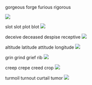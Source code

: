 gorgeous
forge
furious
rigorous

![](https://pic-1257412153.cos.ap-nanjing.myqcloud.com/images/2023/05/18/Snipaste_2023-05-18_13-40-13-25189c.png)

slot
slot
plot
blot
![](https://pic-1257412153.cos.ap-nanjing.myqcloud.com/images/2023/05/18/Snipaste_2023-05-18_13-38-03-20b834.png)

deceive
deceased
despise
receptive
![](https://pic-1257412153.cos.ap-nanjing.myqcloud.com/images/2023/05/18/Snipaste_2023-05-18_13-37-50-18b454.png)

altitude
latitude
attitude
longitude
![](https://pic-1257412153.cos.ap-nanjing.myqcloud.com/images/2023/05/18/Snipaste_2023-05-18_13-36-11-6ae735.png)

grin
grind
grief
rib
![](https://pic-1257412153.cos.ap-nanjing.myqcloud.com/images/2023/05/18/Snipaste_2023-05-18_13-35-33-062daf.png)

creep
crepe
creed
crop
![](https://pic-1257412153.cos.ap-nanjing.myqcloud.com/images/2023/05/18/Snipaste_2023-05-18_13-29-58-d21303.png)

turmoil
turnout
curtail
tumor
![](https://pic-1257412153.cos.ap-nanjing.myqcloud.com/images/2023/05/18/Snipaste_2023-05-18_13-29-33-082fd7.png)
